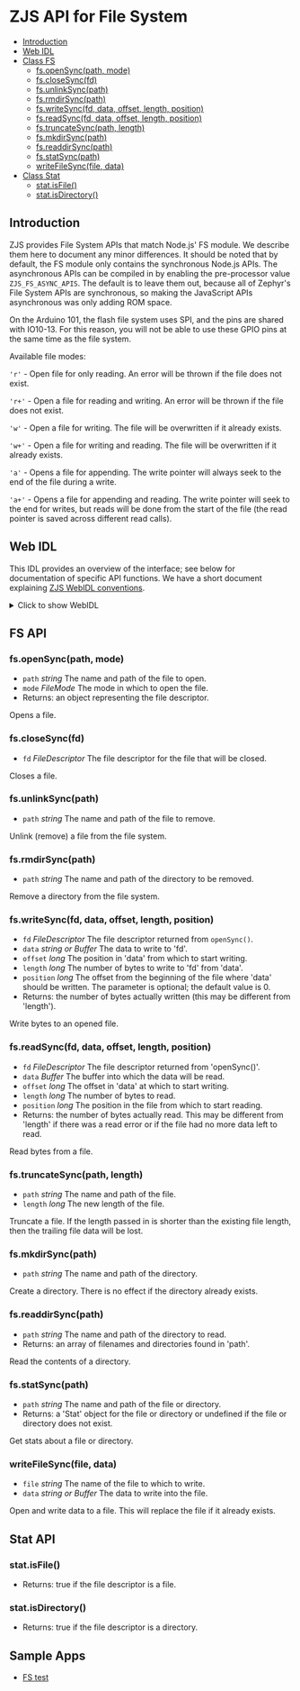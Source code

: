 ZJS API for File System
==================

* [Introduction](#introduction)
* [Web IDL](#web-idl)
* [Class FS](#fs-api)
  * [fs.openSync(path, mode)](#fsopensyncpath-mode)
  * [fs.closeSync(fd)](#fsclosesyncfd)
  * [fs.unlinkSync(path)](#fsunlinksyncpath)
  * [fs.rmdirSync(path)](#fsrmdirsyncpath)
  * [fs.writeSync(fd, data, offset, length, position)](#fswritesyncfd-data-offset-length-position)
  * [fs.readSync(fd, data, offset, length, position)](#fsreadsyncfd-data-offset-length-position)
  * [fs.truncateSync(path, length)](#fstruncatesyncpath-length)
  * [fs.mkdirSync(path)](#fsmkdirsyncpath)
  * [fs.readdirSync(path)](#fsreaddirsyncpath)
  * [fs.statSync(path)](#fsstatsyncpath)
  * [writeFileSync(file, data)](#writefilesyncfile-data)
* [Class Stat](#stat-api)
  * [stat.isFile()](#statisfile)
  * [stat.isDirectory()](#statisdirectory)

Introduction
------------

ZJS provides File System APIs that match Node.js' FS module. We
describe them here to document any minor differences. It should be
noted that by default, the FS module only contains the synchronous
Node.js APIs. The asynchronous APIs can be compiled in by enabling the
pre-processor value `ZJS_FS_ASYNC_APIS`. The default is to leave them
out, because all of Zephyr's File System APIs are synchronous, so
making the JavaScript APIs asynchronous was only adding ROM space.

On the Arduino 101, the flash file system uses SPI, and the pins are shared with
IO10-13. For this reason, you will not be able to use these GPIO pins at the
same time as the file system.

Available file modes:

`'r'` - Open file for only reading. An error will be thrown if the file does
not exist.

`'r+'` - Open a file for reading and writing. An error will be thrown if the
file does not exist.

`'w'` - Open a file for writing. The file will be overwritten if it already
exists.

`'w+'` - Open a file for writing and reading. The file will be overwritten if
it already exists.

`'a'` - Opens a file for appending. The write pointer will always seek
to the end of the file during a write.

`'a+'` - Opens a file for appending and reading. The write
pointer will seek to the end for writes, but reads will be done from the
start of the file (the read pointer is saved across different read calls).

Web IDL
-------
This IDL provides an overview of the interface; see below for
documentation of specific API functions.  We have a short document
explaining [ZJS WebIDL conventions](Notes_on_WebIDL.md).

<details>
<summary>Click to show WebIDL</summary>
<pre>
// require returns a FS object
// var fs = require('fs');

[ExternalInterface=(buffer,Buffer)]
interface FS {
    FileDescriptor openSync(string path, FileMode mode);
    void closeSync(FileDescriptor fd);
    void unlinkSync(string path);
    void rmdirSync(string path);
    long writeSync(FileDescriptor fd, (string or Buffer) data, long offset,
                     long length, optional long position);
    long readSync(FileDescriptor fd, Buffer data, long offset,
                     long length, long position);
    void truncateSync(string path, long length);
    void mkdirSync(string path);
    sequence \<string > readdirSync(string path);
    Stat statSync(string path);
    void writeFileSync(string file, (string or Buffer) data);
};

// file descriptors are inherently platform specific, so we leave this
// as a placeholder
definition FileDescriptor {
};

interface Stat {
    boolean isFile();
    boolean isDirectory();
};

enum FileMode { "r", "w", "a", "r+", "w+", "a+" };
</pre>
</details>

FS API
------

### fs.openSync(path, mode)
* `path` *string* The name and path of the file to open.
* `mode` *FileMode* The mode in which to open the file.
* Returns: an object representing the file descriptor.

Opens a file.

### fs.closeSync(fd)
* `fd` *FileDescriptor* The file descriptor for the file that will be closed.

Closes a file.

### fs.unlinkSync(path)
* `path` *string* The name and path of the file to remove.

Unlink (remove) a file from the file system.

### fs.rmdirSync(path)
* `path` *string* The name and path of the directory to be removed.

Remove a directory from the file system.

### fs.writeSync(fd, data, offset, length, position)
* `fd` *FileDescriptor* The file descriptor returned from `openSync()`.
* `data` *string or Buffer* The data to write to 'fd'.
* `offset` *long* The position in 'data' from which to start writing.
* `length` *long* The number of bytes to write to 'fd' from 'data'.
* `position` *long* The offset from the beginning of the file where
  'data' should be written. The parameter is optional; the default value is 0.
* Returns: the number of bytes actually written (this may be different from 'length').

Write bytes to an opened file.

### fs.readSync(fd, data, offset, length, position)
* `fd` *FileDescriptor* The file descriptor returned from 'openSync()'.
* `data` *Buffer* The buffer into which the data will be read.
* `offset` *long* The offset in 'data' at which to start writing.
* `length` *long* The number of bytes to read.
* `position` *long* The position in the file from which to start reading.
* Returns: the number of bytes actually read. This may be different from
'length' if there was a read error or if the file had no more data left to read.

Read bytes from a file.

### fs.truncateSync(path, length)
* `path` *string* The name and path of the file.
* `length` *long* The new length of the file.

Truncate a file. If the length passed in is shorter than the existing file
length, then the trailing file data will be lost.

### fs.mkdirSync(path)
* `path` *string* The name and path of the directory.

Create a directory. There is no effect if the directory already exists.

### fs.readdirSync(path)
* `path` *string* The name and path of the directory to read.
* Returns: an array of filenames and directories found in 'path'.

Read the contents of a directory.

### fs.statSync(path)
* `path` *string* The name and path of the file or directory.
* Returns: a 'Stat' object for the file or directory or undefined if the
file or directory does not exist.

Get stats about a file or directory.

### writeFileSync(file, data)
* `file` *string* The name of the file to which to write.
* `data` *string or Buffer* The data to write into the file.

Open and write data to a file. This will replace the file if it already exists.

Stat API
--------

### stat.isFile()
* Returns: true if the file descriptor is a file.

### stat.isDirectory()
* Returns: true if the file descriptor is a directory.

Sample Apps
-----------
* [FS test](../tests/test-fs.js)
